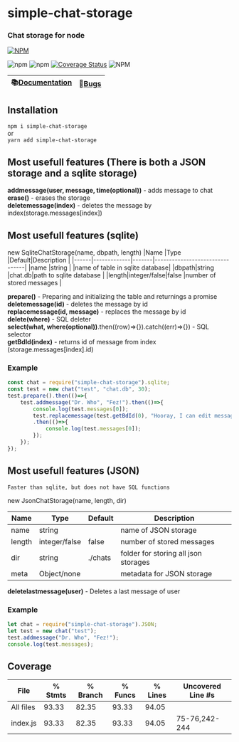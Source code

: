 # simple-chat-storage
### Chat storage for node  
[![NPM](https://nodei.co/npm/simple-chat-storage.png)](https://nodei.co/npm/simple-chat-storage/)  

![npm](https://img.shields.io/npm/v/simple-chat-storage)
![npm](https://img.shields.io/npm/dt/simple-chat-storage)
[![Coverage Status](https://coveralls.io/repos/github/artegoser/simple-chat-storage/badge.svg?branch=main)](https://coveralls.io/github/artegoser/simple-chat-storage?branch=main)
![NPM](https://img.shields.io/npm/l/simple-chat-storage)


|📚[Documentation](https://artegoser.github.io/simple-chat-storage/documentation/index.html)|📕[Bugs](https://github.com/artegoser/simple-chat-storage/issues)|
|-|-|

## Installation
`npm i simple-chat-storage`  
or  
`yarn add simple-chat-storage`

## Most usefull features (There is both a JSON storage and a sqlite storage)
  
**addmessage(user, message, time(optional))** - adds message to chat  
**erase()** - erases the storage  
**deletemessage(index)** - deletes the message by index(storage.messages[index])  

## Most usefull features (sqlite)

new SqliteChatStorage(name, dbpath, length)
|Name  |Type	     |Default|Description                     |
|------|-------------|-------|--------------------------------|
|name  |string       |		 |name of table in sqlite database|
|dbpath|string       |chat.db|path to sqlite database         |
|length|integer/false|false  |number of stored messages       |

**prepare()** - Preparing and initializing the table and returnings a promise  
**deletemessage(id)** - deletes the message by id  
**replacemessage(id, message)** - replaces the message by id  
**delete(where)** - SQL deleter  
**select(what, where(optional))**.then((row)=>{}).catch((err)=>{}) - SQL selector  
**getBdId(index)** - returns id of message from index (storage.messages[index].id)

### Example
```javascript
const chat = require("simple-chat-storage").sqlite;
const test = new chat("test", "chat.db", 30);
test.prepare().then(()=>{
	test.addmessage("Dr. Who", "Fez!").then(()=>{
		console.log(test.messages[0]);
		test.replacemessage(test.getBdId(0), "Hooray, I can edit messages.")
		.then(()=>{
			console.log(test.messages[0]);
		});
	});
});
```

## Most usefull features (JSON)
`Faster than sqlite, but does not have SQL functions`

new JsonChatStorage(name, length, dir)

|Name  |Type         |Default |Description                         |
|------|-------------|--------|------------------------------------|
|name  |string       |    	  |name of JSON storage                |
|length|integer/false|false   |number of stored messages           |
|dir   |string       |./chats |folder for storing all json storages|
|meta  |Object/none	 |	      |metadata for JSON storage           |

**deletelastmessage(user)** - Deletes a last message of user  

### Example
```javascript
let chat = require("simple-chat-storage").JSON;
let test = new chat("test");
test.addmessage("Dr. Who", "Fez!");
console.log(test.messages);
```

## Coverage
File      | % Stmts | % Branch | % Funcs | % Lines | Uncovered Line #s 
----------|---------|----------|---------|---------|-------------------
All files |   93.33 |    82.35 |   93.33 |   94.05 | 
 index.js |   93.33 |    82.35 |   93.33 |   94.05 | 75-76,242-244